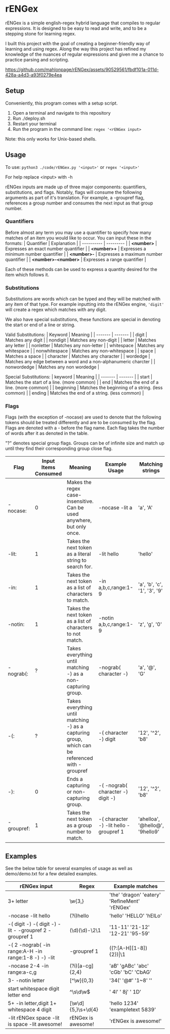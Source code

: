 # rENGex

rENGex is a simple english-regex hybrid language that compiles to regular expressions.
It is designed to be easy to read and write, and to be a stepping stone for learning regex.

I built this project with the goal of creating a beginner-friendly way of learning and using regex. Along the way this project has refined my knowledge of the nuances of regular expressions and given me a chance to practice parsing and scripting.

https://github.com/mahlonpage/rENGex/assets/90529561/fbdf101a-011d-428a-a4d3-a93f0279e4ea

## Setup
Conveniently, this program comes with a setup script.

1. Open a terminal and navigate to this repository
2. Run ./deploy.sh
3. Restart your terminal
4. Run the program in the command line: `regex '<rENGex input>`

Note: this only works for Unix-based shells.

## Usage

To use: `python3 ./code/rENGex.py '<input>'` or `regex '<input>'`

For help replace \<input> with -h

rENGex inputs are made up of three major components: quantifiers, substitutions, and flags. Notably, flags will consume the following arguments as part of it's translation. For example, a -groupref flag, references a group number and consumes the next input as that group number.

### Quantifiers
Before almost any term you may use a quantifier to specify how many matches of an item you would like to occur. You can input these in the formats:
| Quantifier | Explanation |
| ---------- | --------- |
| **\<number>**  | Expresses an exact number quantifier |
| **\<number>+** | Expresses a minimum number quantifier |
| **\<number>-** | Expresses a maximum number quantifier |
| **\<number>-\<number>** | Expresses a range quantifier |

Each of these methods can be used to express a quantity desired for the item which follows it.

### Substitutions

Substitutions are words which can be typed and they will be matched with any item of that type. For example inputting into the rENGex engine, `'digit'` will create a regex which matches with any digit.

We also have special substitutions, these functions are special in denoting the start or end of a line or string.

Valid Substitutions:
| Keyword | Meaning |
| ------- | ------- |
| digit          | Matches any digit            |
| nondigit       | Matches any non-digit        |
| letter         | Matches any letter           |
| nonletter      | Matches any non-letter       |
| whitespace     | Matches any whitespace       |
| nonwhitespace  | Matches any non-whitespace   |
| space          | Matches a space              |
| character      | Matches any character        |
| wordedge       | Matches any edge between a word and a non-alphanumeric charcter |
| nonwordedge    | Matches any non wordedge     |

Special Substitutions:
| keyword | Meaning |
| ------- | ------- |
| start        |  Matches the start of a line. (more common)       |
| end          |  Matches the end of a line. (more common)         |
| beginning    |  Matches the beginning of a string. (less common) |
| ending       |  Matches the end of a string. (less common)       |

### Flags
Flags (with the exception of -nocase) are used to denote that the following tokens should be treated
differently and are to be consumed by the flag. Flags are denoted with a - before the flag name. Each flag
takes the number of words after it as denoted in the table.

"?" denotes special group flags. Groups can be of infinite size and match up until they find their corresponding group close flag.

| Flag | Input Items Consumed | Meaning | Example Usage | Matching strings |
| ---- | -------------------- | ------- | ------- | ------------ |
| -nocase:  | 0 | Makes the regex case-insensitive. Can be used anywhere, but only once.  | -nocase -lit a | 'a', 'A'
| -lit:     | 1 | Takes the next token as a literal string to search for.      | -lit hello               | 'hello'
| -in:      | 1 | Takes the next token as a list of characters to match.       | -in a,b,c,range:1-9      | 'a', 'b', 'c', '1', '3', '9'
| -notin:   | 1 | Takes the next token as a list of characters to not match.   | -notin a,b,c,range:1-9   | 'z', 'g', '0'
| -nograb(: | ? | Takes everything until matching -) as a non-capturing group. | -nograb( character -)   | 'a', '@', 'G'
| -(:       | ? | Takes everything until matching -) as a capturing group, which can be referenced with -groupref     | -( character -) digit    | '12', '^2', 'b8'
| -):       | 0 | Ends a capturing or non-capturing group.                     | -( -nograb( character -) digit -) | '12', '^2', 'b8'
| -groupref:| 1 | Takes the next token as a group number to match.             | -( character -) -lit hello -groupref 1         | 'ahelloa', '@hello@', '9hello9'

## Examples

See the below table for several examples of usage as well as demo/demo.txt for a few detailed examples.

| rENGex input | Regex | Example matches |
| --------------- | ----- | --------------- |
| 3+ letter | \w{3,} | 'the' 'dragon' 'eatery' 'RefineMent' 'rENGex'
| -nocase -lit hello | (?i)hello | 'hello' 'HELLO' 'hElLo'
| -( digit -) -( digit -) -lit - -groupref 2 -groupref 1 | (\d)(\d)-\2\1 | '11-11' '21-12' '12-21' '95-59' |
| -( 2 -nograb( -in range:A-H -in range:1-8 -) -) -lit | -groupref 1 | ((?:[A-H][1-8]){2})\|\1 | 'A3H4 | A3H4' 'B1B8 | B1B8' |
| -nocase 2-4 -in range:a-c,g | (?i)[a-cg]{2,4} | 'aB' 'gABc' 'abc' 'cGb' 'bC' 'CbAG' |
| 3- -notin letter | [^\w]{0,3} | '34(' '@#' '1~8' '' |
| start whitespace digit letter end | ^\s\d\w$ | ' 4l' ' 8j' ' 1D' |
| 5+ -in letter,digit 1+ whitespace 4 digit | [\w\d]{5,}\s+\d{4} | 'hello 1234' 'exampletext            5839'
| -lit rENGex space -lit is space -lit awesome! | rENGex is awesome! | 'rENGex is awesome!' |
